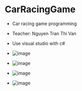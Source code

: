 # CarRacingGame
- Car racing game programming
- Teacher: Nguyen Tran Thi Van
- Use visual studio with c#

- ![image](https://user-images.githubusercontent.com/67133289/127183807-06ad8612-a9e0-446a-8c2b-89b400de83af.png)
- ![image](https://user-images.githubusercontent.com/67133289/127183850-4142913c-70db-4f25-9062-02556a293d40.png)
- ![image](https://user-images.githubusercontent.com/67133289/127183883-5186dc2f-749a-4ffd-b240-0fc6ed9fb855.png)
- ![image](https://user-images.githubusercontent.com/67133289/127183925-1a1a30df-db4f-41dc-a734-0d1beea4d04d.png)
